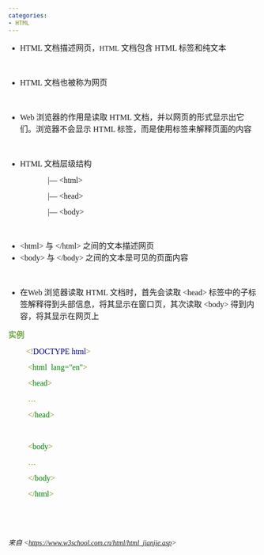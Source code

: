 ```yaml
---
categories:
- HTML
---
```


<ul style="list-style-type:disc">
    <li><span style="font-size:12.0pt"><span style="font-family:&quot;Comic Sans MS&quot;">HTML </span></span><span
            style="font-size:12.0pt"><span style="font-family:&quot;Microsoft YaHei UI&quot;">文档描述网页，</span></span><span
            style="font-size:12.0pt"><span style="font-family:&quot;Comic Sans MS&quot;"><span
                    style="font-size:14px">HTML</span> </span></span><span style="font-size:12.0pt"><span
                style="font-family:&quot;Microsoft YaHei UI&quot;">文档包含</span></span><span
            style="font-size:12.0pt"><span style="font-family:&quot;Comic Sans MS&quot;"> HTML </span></span><span
            style="font-size:12.0pt"><span style="font-family:&quot;Microsoft YaHei UI&quot;">标签和纯文本</span></span></li>
</ul>

<p><span style="font-size:12.0pt"><span style="font-family:&quot;Comic Sans MS&quot;">&nbsp;</span></span></p>

<ul style="list-style-type:disc">
    <li><span style="font-size:12.0pt"><span style="font-family:&quot;Comic Sans MS&quot;">HTML </span></span><span
            style="font-size:12.0pt"><span style="font-family:&quot;Microsoft YaHei UI&quot;">文档也被称为网页</span></span>
    </li>
</ul>

<p><span style="font-size:12.0pt"><span style="font-family:&quot;Comic Sans MS&quot;">&nbsp;</span></span></p>

<ul style="list-style-type:disc">
    <li><span style="font-size:12.0pt"><span style="font-family:&quot;Comic Sans MS&quot;">Web </span></span><span
            style="font-size:12.0pt"><span
                style="font-family:&quot;Microsoft YaHei UI&quot;">浏览器的作用是读取</span></span><span
            style="font-size:12.0pt"><span style="font-family:&quot;Comic Sans MS&quot;"> HTML </span></span><span
            style="font-size:12.0pt"><span
                style="font-family:&quot;Microsoft YaHei UI&quot;">文档，并以网页的形式显示出它们。浏览器不会显示</span></span><span
            style="font-size:12.0pt"><span style="font-family:&quot;Comic Sans MS&quot;"> HTML </span></span><span
            style="font-size:12.0pt"><span
                style="font-family:&quot;Microsoft YaHei UI&quot;">标签，而是使用标签来解释页面的内容</span></span></li>
</ul>

<p><span style="font-size:12.0pt"><span style="font-family:&quot;Microsoft YaHei UI&quot;">&nbsp;</span></span></p>

<ul style="list-style-type:disc">
    <li><span style="font-size:12.0pt"><span style="font-family:&quot;Comic Sans MS&quot;">HTML </span></span><span
            style="font-size:12.0pt"><span style="font-family:&quot;Microsoft YaHei UI&quot;">文档层级结构</span></span></li>
</ul>

<p style="margin-left:80px"><span style="font-size:12.0pt"><span
            style="font-family:&quot;Comic Sans MS&quot;">|</span><span
            style="font-family:&quot;Microsoft YaHei UI&quot;">&mdash;</span><span
            style="font-family:&quot;Comic Sans MS&quot;"> &lt;html&gt;</span></span></p>

<p style="margin-left:80px"><span style="font-size:12.0pt"><span
            style="font-family:&quot;Comic Sans MS&quot;">|</span><span
            style="font-family:&quot;Microsoft YaHei UI&quot;">&mdash;</span><span
            style="font-family:&quot;Comic Sans MS&quot;"> &lt;head&gt;</span></span></p>

<p style="margin-left:80px"><span style="font-size:12.0pt"><span
            style="font-family:&quot;Comic Sans MS&quot;">|</span><span
            style="font-family:&quot;Microsoft YaHei UI&quot;">&mdash;</span><span
            style="font-family:&quot;Comic Sans MS&quot;"> &lt;body&gt;</span></span></p>

<p><span style="font-size:12.0pt"><span style="font-family:&quot;Comic Sans MS&quot;">&nbsp;</span></span></p>

<ul style="list-style-type:disc">
    <li><span style="font-size:12.0pt"><span style="font-family:&quot;Comic Sans MS&quot;">&lt;html&gt;
            </span></span><span style="font-size:12.0pt"><span
                style="font-family:&quot;Microsoft YaHei UI&quot;">与</span></span><span style="font-size:12.0pt"><span
                style="font-family:&quot;Comic Sans MS&quot;"> &lt;/html&gt; </span></span><span
            style="font-size:12.0pt"><span style="font-family:&quot;Microsoft YaHei UI&quot;">之间的文本描述网页</span></span>
    </li>
    <li><span style="font-size:12.0pt"><span style="font-family:&quot;Comic Sans MS&quot;">&lt;body&gt;
            </span></span><span style="font-size:12.0pt"><span
                style="font-family:&quot;Microsoft YaHei UI&quot;">与</span></span><span style="font-size:12.0pt"><span
                style="font-family:&quot;Comic Sans MS&quot;"> &lt;/body&gt; </span></span><span
            style="font-size:12.0pt"><span
                style="font-family:&quot;Microsoft YaHei UI&quot;">之间的文本是可见的页面内容</span></span></li>
</ul>

<p><span style="font-size:12.0pt"><span style="font-family:&quot;Comic Sans MS&quot;">&nbsp;</span></span></p>

<ul style="list-style-type:disc">
    <li><span style="font-size:12.0pt"><span style="font-family:&quot;Microsoft YaHei UI&quot;">在</span></span><span
            style="font-size:12.0pt"><span style="font-family:&quot;Comic Sans MS&quot;">Web </span></span><span
            style="font-size:12.0pt"><span style="font-family:&quot;Microsoft YaHei UI&quot;">浏览器读取</span></span> <span
            style="font-size:12.0pt"><span style="font-family:&quot;Comic Sans MS&quot;">HTML </span></span><span
            style="font-size:12.0pt"><span
                style="font-family:&quot;Microsoft YaHei UI&quot;">文档时，首先会读取</span></span><span
            style="font-size:12.0pt"><span style="font-family:&quot;Comic Sans MS&quot;"> &lt;head&gt;
            </span></span><span style="font-size:12.0pt"><span
                style="font-family:&quot;Microsoft YaHei UI&quot;">标签中的子标签解释得到头部信息，将其显示在窗口页，其次读取</span></span><span
            style="font-size:12.0pt"><span style="font-family:&quot;Comic Sans MS&quot;"> &lt;body&gt;
            </span></span><span style="font-size:12.0pt"><span
                style="font-family:&quot;Microsoft YaHei UI&quot;">得到内容，将其显示在网页上</span></span></li>
</ul>

<p><span style="font-size:12.0pt"><span style="font-family:&quot;Microsoft YaHei UI&quot;"><span
                style="color:#6da845"><strong>实例</strong></span></span></span></p>

<p style="margin-left:36px"><span style="font-size:12.0pt"><span style="font-family:&quot;Comic Sans MS&quot;"><span
                style="color:olive">&lt;</span><span style="color:gray">!</span><span style="color:darkblue">DOCTYPE
                html</span><span style="color:olive">&gt;</span></span></span></p>

<p style="margin-left:40px"><span style="font-size:12.0pt"><span style="font-family:&quot;Comic Sans MS&quot;"><span
                style="color:olive">&lt;</span><span style="color:green">html</span><span style="color:green">&nbsp;
                lang=&quot;en&quot;</span><span style="color:olive">&gt; </span></span></span></p>

<p style="margin-left:40px"><span style="font-size:12.0pt"><span style="font-family:&quot;Comic Sans MS&quot;"><span
                style="color:olive">&lt;</span><span style="color:green">head</span><span
                style="color:olive">&gt;</span></span></span></p>

<p style="margin-left:40px"><span style="font-size:12.0pt"><span style="font-family:&quot;Comic Sans MS&quot;"><span
                style="color:olive">&hellip;</span></span></span></p>

<p style="margin-left:40px"><span style="font-size:12.0pt"><span style="font-family:&quot;Comic Sans MS&quot;"><span
                style="color:olive">&lt;/</span><span style="color:green">head</span><span
                style="color:olive">&gt;</span></span></span></p>

<p style="margin-left:40px"><span style="font-size:12.0pt"><span style="font-family:&quot;Comic Sans MS&quot;"><span
                style="color:olive">&nbsp;</span></span></span></p>

<p style="margin-left:40px"><span style="font-size:12.0pt"><span style="font-family:&quot;Comic Sans MS&quot;"><span
                style="color:olive">&lt;</span><span style="color:green">body</span><span
                style="color:olive">&gt;</span></span></span></p>

<p style="margin-left:40px"><span style="font-size:12.0pt"><span style="font-family:&quot;Comic Sans MS&quot;"><span
                style="color:olive">&hellip;</span></span></span></p>

<p style="margin-left:40px"><span style="font-size:12.0pt"><span style="font-family:&quot;Comic Sans MS&quot;"><span
                style="color:olive">&lt;/</span><span style="color:green">body</span><span style="color:olive">&gt;
            </span></span></span></p>

<p style="margin-left:40px"><span style="font-size:12.0pt"><span style="font-family:&quot;Comic Sans MS&quot;"><span
                style="color:olive">&lt;/</span><span style="color:green">html</span><span
                style="color:olive">&gt;</span></span></span></p>

<p><span style="font-size:12.0pt"><span style="font-family:&quot;Comic Sans MS&quot;">&nbsp;</span></span></p>

<p><span style="font-size:12.0pt"><span style="font-family:&quot;Comic Sans MS&quot;">&nbsp;</span></span></p>

<p><em><span style="font-family:&quot;Microsoft YaHei UI&quot;">来自</span><span
            style="font-family:&quot;Comic Sans MS&quot;"> &lt;</span><a
            href="https://www.w3school.com.cn/html/html_jianjie.asp"><span
                style="font-family:&quot;Comic Sans MS&quot;">https://www.w3school.com.cn/html/html_jianjie.asp</span></a><span
            style="font-family:&quot;Comic Sans MS&quot;">&gt; </span></em></p>